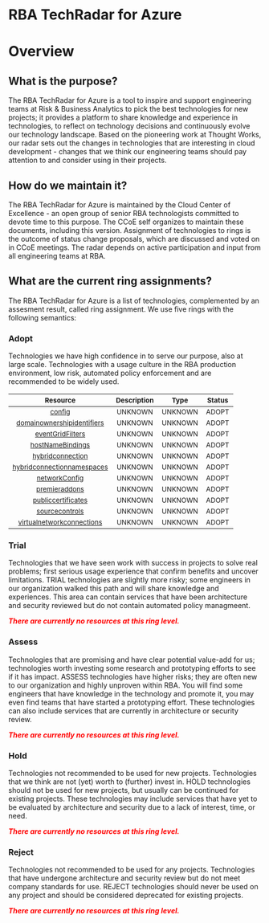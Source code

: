 
RBA TechRadar for Azure
=======================

# Overview

## What is the purpose?


The RBA TechRadar for Azure is a tool to inspire and support engineering teams at Risk & Business Analytics to pick the best technologies for new projects; it provides a platform to share knowledge and experience in technologies, to reflect on technology decisions and continuously evolve our technology landscape.  Based on the pioneering work at Thought Works, our radar sets out the changes in technologies that are interesting in cloud development - changes that we think our engineering teams should pay attention to and consider using in their projects.
## How do we maintain it?


The RBA TechRadar for Azure is maintained by the Cloud Center of Excellence - an open group of senior RBA technologists committed to devote time to this purpose.  The CCoE self organizes to maintain these documents, including this version.  Assignment of technologies to rings is the outcome of status change proposals, which are discussed and voted on in CCoE meetings.  The radar depends on active participation and input from all engineering teams at RBA.
## What are the current ring assignments?


The RBA TechRadar for Azure is a list of technologies, complemented by an assesment result, called ring assignment.  We use five rings with the following semantics:
### Adopt


Technologies we have high confidence in to serve our purpose, also at large scale.  Technologies with a usage culture in the RBA production environment, low risk, automated policy enforcement and are recommended to be widely used.  

|<sub>Resource</sub>|<sub>Description</sub>|<sub>Type</sub>|<sub>Status</sub>|
| :---: | :---: | :---: | :---: |
|<sub>[config](https://github.com/openrba/python-azure-techradar/tree/master/Microsoft.ADHybridHealthService/sites/slots/config)</sub>|<sub>UNKNOWN</sub>|<sub>UNKNOWN</sub>|<sub>ADOPT</sub>|
|<sub>[domainownershipidentifiers](https://github.com/openrba/python-azure-techradar/tree/master/Microsoft.ADHybridHealthService/sites/slots/domainownershipidentifiers)</sub>|<sub>UNKNOWN</sub>|<sub>UNKNOWN</sub>|<sub>ADOPT</sub>|
|<sub>[eventGridFilters](https://github.com/openrba/python-azure-techradar/tree/master/Microsoft.ADHybridHealthService/sites/slots/eventGridFilters)</sub>|<sub>UNKNOWN</sub>|<sub>UNKNOWN</sub>|<sub>ADOPT</sub>|
|<sub>[hostNameBindings](https://github.com/openrba/python-azure-techradar/tree/master/Microsoft.ADHybridHealthService/sites/slots/hostNameBindings)</sub>|<sub>UNKNOWN</sub>|<sub>UNKNOWN</sub>|<sub>ADOPT</sub>|
|<sub>[hybridconnection](https://github.com/openrba/python-azure-techradar/tree/master/Microsoft.ADHybridHealthService/sites/slots/hybridconnection)</sub>|<sub>UNKNOWN</sub>|<sub>UNKNOWN</sub>|<sub>ADOPT</sub>|
|<sub>[hybridconnectionnamespaces](https://github.com/openrba/python-azure-techradar/tree/master/Microsoft.ADHybridHealthService/sites/slots/hybridconnectionnamespaces)</sub>|<sub>UNKNOWN</sub>|<sub>UNKNOWN</sub>|<sub>ADOPT</sub>|
|<sub>[networkConfig](https://github.com/openrba/python-azure-techradar/tree/master/Microsoft.ADHybridHealthService/sites/slots/networkConfig)</sub>|<sub>UNKNOWN</sub>|<sub>UNKNOWN</sub>|<sub>ADOPT</sub>|
|<sub>[premieraddons](https://github.com/openrba/python-azure-techradar/tree/master/Microsoft.ADHybridHealthService/sites/slots/premieraddons)</sub>|<sub>UNKNOWN</sub>|<sub>UNKNOWN</sub>|<sub>ADOPT</sub>|
|<sub>[publiccertificates](https://github.com/openrba/python-azure-techradar/tree/master/Microsoft.ADHybridHealthService/sites/slots/publiccertificates)</sub>|<sub>UNKNOWN</sub>|<sub>UNKNOWN</sub>|<sub>ADOPT</sub>|
|<sub>[sourcecontrols](https://github.com/openrba/python-azure-techradar/tree/master/Microsoft.ADHybridHealthService/sites/slots/sourcecontrols)</sub>|<sub>UNKNOWN</sub>|<sub>UNKNOWN</sub>|<sub>ADOPT</sub>|
|<sub>[virtualnetworkconnections](https://github.com/openrba/python-azure-techradar/tree/master/Microsoft.ADHybridHealthService/sites/slots/virtualnetworkconnections)</sub>|<sub>UNKNOWN</sub>|<sub>UNKNOWN</sub>|<sub>ADOPT</sub>|

### Trial


Technologies that we have seen work with success in projects to solve real problems;  first serious usage experience that confirm benefits and uncover limitations.  TRIAL technologies are slightly more risky; some engineers in our organization walked this path and will share knowledge and experiences.  This area can contain services that have been architecture and security reviewed but do not contain automated policy managmeent.  
  
***<font color="red"> There are currently no resources at this ring level. </font>***
### Assess


Technologies that are promising and have clear potential value-add for us; technologies worth investing some research and prototyping efforts to see if it has impact.  ASSESS technologies have higher risks;  they are often new to our organization and highly unproven within RBA.  You will find some engineers that have knowledge in the technology and promote it, you may even find teams that have started a prototyping effort.  These technologies can also include services that are currently in architecture or security review.  
  
***<font color="red"> There are currently no resources at this ring level. </font>***
### Hold


Technologies not recommended to be used for new projects. Technologies that we think are not (yet) worth to (further) invest in.  HOLD technologies should not be used for new projects, but usually can be continued for existing projects.  These technologies may include services that have yet to be evaluated by architecture and security due to a lack of interest, time, or need.  
  
***<font color="red"> There are currently no resources at this ring level. </font>***
### Reject


Technologies not recommended to be used for any projects. Technologies that have undergone architecture and security review but do not meet company standards for use.  REJECT technologies should never be used on any project and should be considered deprecated for existing projects.  
  
***<font color="red"> There are currently no resources at this ring level. </font>***
